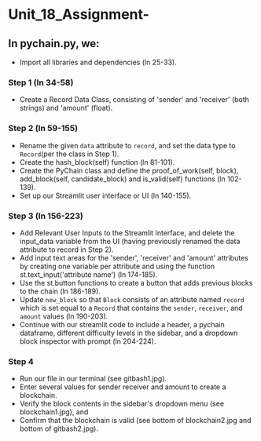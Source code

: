 # Unit_18_Assignment-

## In pychain.py, we:  

* Import all libraries and dependencies (ln 25-33). 

### Step 1 (ln 34-58)  
* Create a Record Data Class, consisting of 'sender' and 'receiver' (both strings) and 'amount' (float).  

### Step 2 (ln 59-155)  
*  Rename the given `data` attribute to `record`, and set the data type to `Record`(per the class in Step 1). 
*  Create the hash_block(self) function (ln 81-101). 
*  Create the PyChain class and define the proof_of_work(self, block),  add_block(self, candidate_block) and is_valid(self) functions (ln 102-139).
*  Set up our Streamlit user interface or UI (ln 140-155). 

### Step 3 (ln 156-223)  
* Add Relevant User Inputs to the Streamlit Interface, and delete the input_data variable from the UI (having previously renamed the data attribute to record in Step 2).
* Add input text areas for the  'sender', 'receiver' and 'amount' attributes by creating one variable per attribute and using the function st.text_input('attribute name') (ln 174-185). 
* Use the st.button functions to create a button that adds previous blocks to the chain (ln 186-189). 
* Update `new_block` so that `Block` consists of an attribute named `record` which is set equal to a `Record` that contains the `sender`, `receiver`, and `amount` values (ln 190-203). 
* Continue with our streamlit code to include a header, a pychain dataframe, different difficulty levels in the sidebar, and a dropdown block inspector with prompt (ln 204-224). 

### Step 4
* Run our file in our terminal (see  gitbash1.jpg). 
* Enter several values for sender receiver and amount to create a blockchain.
* Verify the block contents in the sidebar's dropdown menu (see blockchain1.jpg), and
* Confirm that the blockchain is valid (see bottom of blockchain2.jpg and bottom of gitbash2.jpg). 
